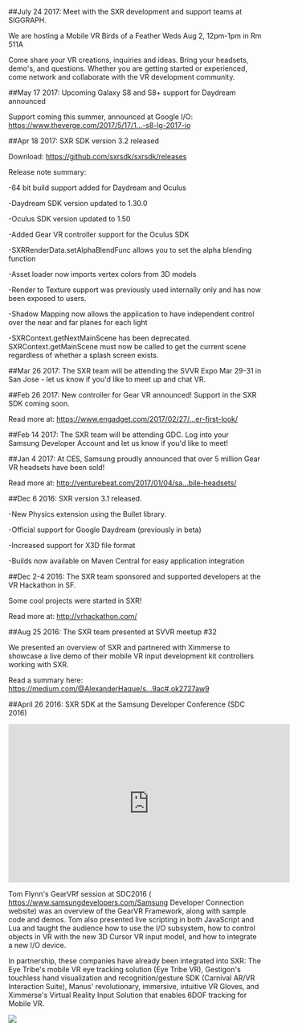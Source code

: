 
##July 24 2017: Meet with the SXR development and support teams at SIGGRAPH.

We are hosting a Mobile VR Birds of a Feather Weds Aug 2, 12pm-1pm in Rm 511A

Come share your VR creations, inquiries and ideas. Bring your headsets, demo's, and questions. Whether you are getting started or experienced, come network and collaborate with the VR development community. 

##May 17 2017: Upcoming Galaxy S8 and S8+ support for Daydream announced

Support coming this summer, announced at Google I/O: https://www.theverge.com/2017/5/17/1...-s8-lg-2017-io

##Apr 18 2017: SXR SDK version 3.2 released 

Download: https://github.com/sxrsdk/sxrsdk/releases

Release note summary:

-64 bit build support added for Daydream and Oculus

-Daydream SDK version updated to 1.30.0

-Oculus SDK version updated to 1.50

-Added Gear VR controller support for the Oculus SDK

-SXRRenderData.setAlphaBlendFunc allows you to set the alpha blending function

-Asset loader now imports vertex colors from 3D models

-Render to Texture support was previously used internally only and has now been exposed to users.

-Shadow Mapping now allows the application to have independent control over the near and far planes for each light

-SXRContext.getNextMainScene has been deprecated. SXRContext.getMainScene must now be called to get the current scene regardless of whether a splash screen exists. 

##Mar 26 2017: The SXR team will be attending the SVVR Expo Mar 29-31 in San Jose - let us know if you'd like to meet up and chat VR.

##Feb 26 2017: New controller for Gear VR announced! Support in the SXR SDK coming soon. 

Read more at: https://www.engadget.com/2017/02/27/...er-first-look/

##Feb 14 2017: The SXR team will be attending GDC. Log into your Samsung Developer Account and let us know if you'd like to meet!

##Jan 4 2017: At CES, Samsung proudly announced that over 5 million Gear VR headsets have been sold!

Read more at: http://venturebeat.com/2017/01/04/sa...bile-headsets/  

##Dec 6 2016: SXR version 3.1 released. 

-New Physics extension using the Bullet library.

-Official support for Google Daydream (previously in beta)

-Increased support for X3D file format

-Builds now available on Maven Central for easy application integration

##Dec 2-4 2016: The SXR team sponsored and supported developers at the VR Hackathon in SF.

Some cool projects were started in SXR!  

Read more at: http://vrhackathon.com/

##Aug 25 2016: The SXR team presented at SVVR meetup #32

We presented an overview of SXR and partnered with Ximmerse to showcase a live demo of their mobile VR input development kit controllers working with SXR.

Read a summary here: https://medium.com/@AlexanderHaque/s...9ac#.ok2727aw9  

##April 26 2016: SXR SDK at the Samsung Developer Conference (SDC 2016)

<iframe width="560" height="315" src="https://www.youtube.com/embed/aU5RMgP0eiU" frameborder="0" gesture="media" allowfullscreen></iframe>

Tom Flynn's GearVRf session at SDC2016 ( https://www.samsungdevelopers.com/Samsung Developer Connection website) was an overview of the GearVR Framework, along with sample code and demos. Tom also presented live scripting in both JavaScript and Lua and taught the audience how to use the I/O subsystem, how to control objects in VR with the new 3D Cursor VR input model, and how to integrate a new I/O device.

In partnership, these companies have already been integrated into SXR: The Eye Tribe's mobile VR eye tracking solution (Eye Tribe VR), Gestigon's touchless hand visualization and recognition/gesture SDK (Carnival AR/VR Interaction Suite), Manus' revolutionary, immersive, intuitive VR Gloves, and Ximmerse's Virtual Reality Input Solution that enables 6DOF tracking for Mobile VR.


![](/images/GearVRf_SDC2016_Promo.png)
